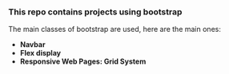 ### This repo contains projects using bootstrap

The main classes of bootstrap are used, here are the main ones:

* **Navbar** <br>
* **Flex display** <br>
* **Responsive Web Pages: Grid System** <br>
